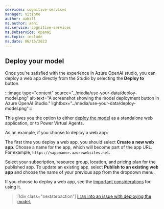 ```yaml
---
services: cognitive-services
manager: nitinme
author: aahill
ms.author: aahi
ms.service: cognitive-services
ms.subservice: openai
ms.topic: include
ms.date: 06/15/2023
---
```


## Deploy your model

Once you're satisfied with the experience in Azure OpenAI studio, you can deploy a web app directly from the 
Studio by selecting the **Deploy to** button. 

:::image type="content" source="../media/use-your-data/deploy-model.png" alt-text="A screenshot showing the model deployment button in Azure OpenAI Studio." lightbox="../media/use-your-data/deploy-model.png":::

This gives you the option to either [deploy the model](../concepts/use-your-data.md#deploying-the-model) as a standalone web application, or to Power Virtual Agents.   

As an example, if you choose to deploy a web app:

The first time you deploy a web app, you should select **Create a new web app**. Choose a name for the app, which will 
become part of the app URL. For example, `https://<appname>.azurewebsites.net`. 

Select your subscription, resource group, location, and pricing plan for the published app. To 
update an existing app, select **Publish to an existing web app** and choose the name of your previous 
app from the dropdown menu.

If you choose to deploy a web app, see the [important considerations](../concepts/use-your-data.md#important-considerations) for using it.
> [!div class="nextstepaction"]
> [I ran into an issue with deploying the model.](https://microsoft.qualtrics.com/jfe/form/SV_0Cl5zkG3CnDjq6O?PLanguage=STUDIO&Pillar=AOAI&Product=ownData&Page=quickstart&Section=Create-sample-app)
